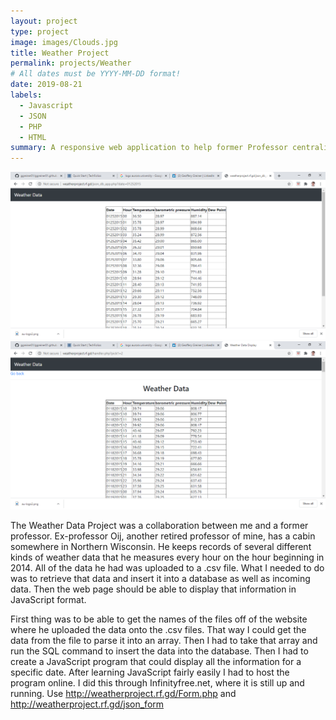 ```yaml
---
layout: project
type: project
image: images/Clouds.jpg
title: Weather Project
permalink: projects/Weather
# All dates must be YYYY-MM-DD format!
date: 2019-08-21
labels:
  - Javascript
  - JSON
  - PHP
  - HTML
summary: A responsive web application to help former Professor centralize weather data from his cabin in northern Wisconsin.
---
```


<img class="ui medium right floated rounded image" src="../images/Weather1.png">
<img class="ui medium right floated rounded image" src="../images/Weather2.png">

The Weather Data Project was a collaboration between me and a former professor.  Ex-professor Oij, another retired professor of mine, has a cabin somewhere in Northern Wisconsin.  He keeps records of several different kinds of weather data that he measures every hour on the hour beginning in 2014. All of the data he had was uploaded to a .csv file. What I needed to do was to retrieve that data and insert it into a database as well as incoming data. Then the web page should be able to display that information in JavaScript format. 

First thing was to be able to get the names of the files off of the website where he uploaded the data onto the .csv files.  That way I could get the data from the file to parse it into an array. Then I had to take that array and run the SQL command to insert the data into the database. Then I had to create a JavaScript program that could display all the information for a specific date. After learning JavaScript fairly easily I had to host the program online. I did this through Infinityfree.net, where it is still up and running. 
Use http://weatherproject.rf.gd/Form.php and http://weatherproject.rf.gd/json_form
